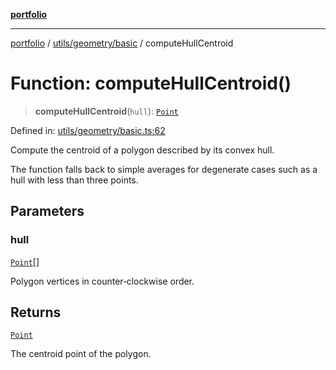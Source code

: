 [**portfolio**](../../../../README.md)

***

[portfolio](../../../../modules.md) / [utils/geometry/basic](../README.md) / computeHullCentroid

# Function: computeHullCentroid()

> **computeHullCentroid**(`hull`): [`Point`](../interfaces/Point.md)

Defined in: [utils/geometry/basic.ts:62](https://github.com/tnorlund/Portfolio/blob/e39719cbd1f47e42286a3aa542d6927503a67164/portfolio/utils/geometry/basic.ts#L62)

Compute the centroid of a polygon described by its convex hull.

The function falls back to simple averages for degenerate cases such
as a hull with less than three points.

## Parameters

### hull

[`Point`](../interfaces/Point.md)[]

Polygon vertices in counter‑clockwise order.

## Returns

[`Point`](../interfaces/Point.md)

The centroid point of the polygon.
